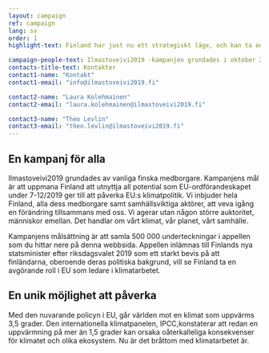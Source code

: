 ```yaml
---
layout: campaign
ref: campaign
lang: sv
order: 1
highlight-text: Finland har just nu ett strategiskt läge, och kan ta en avgörande roll nu när världens framtid är i spel. Vi har världens chans, men har vi viljan?

campaign-people-text: Ilmastoveivi2019 -kampanjen grundades i oktober 2018 av privatpersoner. Vi har nu över 300 frivilliga som arbetar för kampanjen och många organisationer har bestämt sig för att stödja oss. Kampanjen är politiskt obunden och drivs endast på frivillig bas.
contacts-title-text: Kontakter
contact1-name: "Kontakt"
contact1-email: "info@ilmastoveivi2019.fi"

contact2-name: "Laura Kolehmainen"
contact2-email: "laura.kolehmainen@ilmastoveivi2019.fi"

contact3-name: "Theo Levlin"
contact3-email: "theo.levlin@ilmastoveivi2019.fi"
---
```


## En kampanj för alla

Ilmastoveivi2019 grundades av vanliga finska medborgare. Kampanjens mål är att uppmana Finland att utnyttja all potential som EU-ordförandeskapet under 7-12/2019 ger till att påverka EU:s klimatpolitik. Vi inbjuder hela Finland, alla dess medborgare samt samhällsviktiga aktörer, att veva igång en förändring tillsammans med oss. Vi agerar utan någon större auktoritet, människor emellan. Det handlar om vårt klimat, vår planet, vårt samhälle. 

Kampanjens målsättning är att samla 500 000 underteckningar i appellen som du hittar nere på denna webbsida. Appellen inlämnas till Finlands nya statsminister efter riksdagsvalet 2019 som ett starkt bevis på att finländarna, oberoende deras politiska bakgrund, vill se Finland ta en avgörande roll i EU som ledare i klimatarbetet.

## En unik möjlighet att påverka

Med den nuvarande policyn i EU, går världen mot en klimat som uppvärms 3,5 grader. Den internationella klimatpanelen, IPCC,konstaterar att redan en uppvärmning på mer än 1,5 grader kan orsaka oåterkalleliga konsekvenser för klimatet och olika ekosystem. Nu är det bråttom med klimatarbetet är. 

